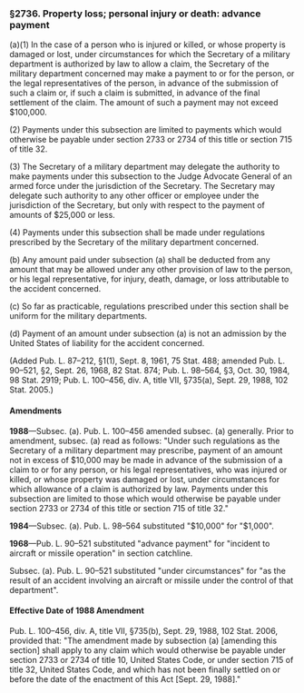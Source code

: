 ### §2736. Property loss; personal injury or death: advance payment ###

(a)(1) In the case of a person who is injured or killed, or whose property is damaged or lost, under circumstances for which the Secretary of a military department is authorized by law to allow a claim, the Secretary of the military department concerned may make a payment to or for the person, or the legal representatives of the person, in advance of the submission of such a claim or, if such a claim is submitted, in advance of the final settlement of the claim. The amount of such a payment may not exceed $100,000.

(2) Payments under this subsection are limited to payments which would otherwise be payable under section 2733 or 2734 of this title or section 715 of title 32.

(3) The Secretary of a military department may delegate the authority to make payments under this subsection to the Judge Advocate General of an armed force under the jurisdiction of the Secretary. The Secretary may delegate such authority to any other officer or employee under the jurisdiction of the Secretary, but only with respect to the payment of amounts of $25,000 or less.

(4) Payments under this subsection shall be made under regulations prescribed by the Secretary of the military department concerned.

(b) Any amount paid under subsection (a) shall be deducted from any amount that may be allowed under any other provision of law to the person, or his legal representative, for injury, death, damage, or loss attributable to the accident concerned.

(c) So far as practicable, regulations prescribed under this section shall be uniform for the military departments.

(d) Payment of an amount under subsection (a) is not an admission by the United States of liability for the accident concerned.

(Added Pub. L. 87–212, §1(1), Sept. 8, 1961, 75 Stat. 488; amended Pub. L. 90–521, §2, Sept. 26, 1968, 82 Stat. 874; Pub. L. 98–564, §3, Oct. 30, 1984, 98 Stat. 2919; Pub. L. 100–456, div. A, title VII, §735(a), Sept. 29, 1988, 102 Stat. 2005.)

#### Amendments ####

**1988**—Subsec. (a). Pub. L. 100–456 amended subsec. (a) generally. Prior to amendment, subsec. (a) read as follows: "Under such regulations as the Secretary of a military department may prescribe, payment of an amount not in excess of $10,000 may be made in advance of the submission of a claim to or for any person, or his legal representatives, who was injured or killed, or whose property was damaged or lost, under circumstances for which allowance of a claim is authorized by law. Payments under this subsection are limited to those which would otherwise be payable under section 2733 or 2734 of this title or section 715 of title 32."

**1984**—Subsec. (a). Pub. L. 98–564 substituted "$10,000" for "$1,000".

**1968**—Pub. L. 90–521 substituted "advance payment" for "incident to aircraft or missile operation" in section catchline.

Subsec. (a). Pub. L. 90–521 substituted "under circumstances" for "as the result of an accident involving an aircraft or missile under the control of that department".

#### Effective Date of 1988 Amendment ####

Pub. L. 100–456, div. A, title VII, §735(b), Sept. 29, 1988, 102 Stat. 2006, provided that: "The amendment made by subsection (a) [amending this section] shall apply to any claim which would otherwise be payable under section 2733 or 2734 of title 10, United States Code, or under section 715 of title 32, United States Code, and which has not been finally settled on or before the date of the enactment of this Act [Sept. 29, 1988]."